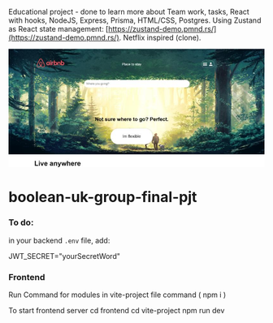 Educational project - done to learn more about Team work, tasks, React with hooks, NodeJS, Express, Prisma, HTML/CSS, Postgres.
Using Zustand as React state management: [https://zustand-demo.pmnd.rs/](https://zustand-demo.pmnd.rs/).
Netflix inspired (clone).

![Homepage](airbnb-inspired-app-homepage.png)

# boolean-uk-group-final-pjt

### To do:

in your backend `.env` file, add:

JWT_SECRET="yourSecretWord"


### Frontend

Run Command for modules in vite-project file command ( npm i )

To start frontend server cd frontend cd vite-project npm run dev


